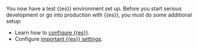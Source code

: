 You now have a test {{es}} environment set up. Before you start serious development or go into production with {{es}}, you must do some additional setup:

* Learn how to [configure {{es}}](/deploy-manage/deploy/self-managed/configure-elasticsearch.md).
* Configure [important {{es}} settings](/deploy-manage/deploy/self-managed/important-settings-configuration.md).